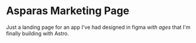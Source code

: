 # Asparas Marketing Page

Just a landing page for an app I've had designed in figma _with ages_ that I'm finally building with Astro.